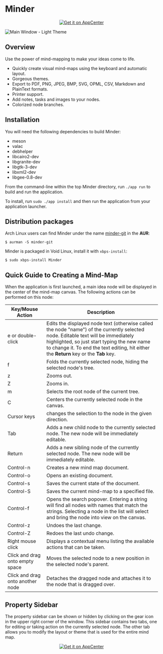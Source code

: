 # Minder

<p align="center">
  <a href="https://appcenter.elementary.io/com.github.phase1geo.minder"><img src="https://appcenter.elementary.io/badge.svg" alt="Get it on AppCenter" /></a>
</p>

![Main Window - Light Theme](https://raw.githubusercontent.com/phase1geo/Minder/master/data/screenshots/screenshot-light.png "Mind-mapping application for Elementary OS")

## Overview

Use the power of mind-mapping to make your ideas come to life.

- Quickly create visual mind-maps using the keyboard and automatic layout.
- Gorgeous themes.
- Export to PDF, PNG, JPEG, BMP, SVG, OPML, CSV, Markdown and PlainText formats.
- Printer support.
- Add notes, tasks and images to your nodes.
- Colorized node branches.

    
## Installation

You will need the following dependencies to build Minder:

* meson
* valac
* debhelper
* libcairo2-dev
* libgranite-dev
* libgtk-3-dev
* libxml2-dev
* libgee-0.8-dev

From the command-line within the top Minder directory, run `./app run` to build and run the application.

To install, run `sudo ./app install` and then run the application from your application launcher.

## Distribution packages

Arch Linux users can find Minder under the name [minder-git](https://aur.archlinux.org/packages/minder-git/) in the **AUR**:

`$ aurman -S minder-git`

Minder is packaged in Void Linux, install it with `xbps-install`:

`$ sudo xbps-install Minder`

## Quick Guide to Creating a Mind-Map

When the application is first launched, a main idea node will be displayed in the center of the mind-map canvas. The following actions can be performed on this node:

| Key/Mouse Action | Description |
|------------------|-------------|
| e or double-click | Edits the displayed node text (otherwise called the node "name") of the currently selected node. Editable text will be immediately highlighted, so just start typing the new name to change it. To end the text editing, hit either the **Return** key or the **Tab** key. |
| f | Folds the currently selected node, hiding the selected node's tree. |
| z | Zooms out. |
| Z | Zooms in. |
| m | Selects the root node of the current tree. |
| C | Centers the currently selected node in the canvas. |
| Cursor keys | changes the selection to the node in the given direction. |
| Tab | Adds a new child node to the currently selected node. The new node will be immediately editable. |
| Return | Adds a new sibling node of the currently selected node. The new node will be immediately editable. |
| Control-n | Creates a new mind map document. |
| Control-o | Opens an existing document. |
| Control-s | Saves the current state of the document. |
| Control-S | Saves the current mind-map to a specified file. |
| Control-f | Opens the search popover. Entering a string will find all nodes with names that match the strings. Selecting a node in the list will select and bring the node into view on the canvas. |
| Control-z | Undoes the last change. |
| Control-Z | Redoes the last undo change. |
| Right mouse click | Displays a contextual menu listing the available actions that can be taken. |
| Click and drag onto empty space | Moves the selected node to a new position in the selected node's parent. |
| Click and drag onto another node | Detaches the dragged node and attaches it to the node that is dragged over. |

## Property Sidebar

The property sidebar can be shown or hidden by clicking on the gear icon in the upper right corner of the window. This sidebar contains two tabs, one for editing or taking action on the currently selected node. The other tab allows you to modify the layout or theme that is used for the entire mind map.

<p align="center">
  <a href="https://appcenter.elementary.io/com.github.phase1geo.minder"><img src="https://appcenter.elementary.io/badge.svg" alt="Get it on AppCenter" /></a>
</p>
